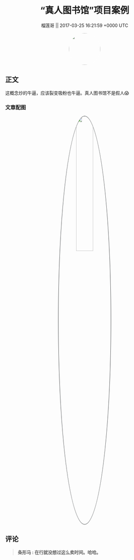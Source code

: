 <h1 align="center">“真人图书馆”项目案例</h1>




<p align="center">
    <a>榴莲哥 || 2017-03-25 16:21:59 &#43;0000 UTC</a>
</p>

<div align="center">
    <img src="https://images.zsxq.com/FjVq1GXTJa4uU7KQxv9ve0qareYK?e=1590940799&amp;token=kIxbL07-8jAj8w1n4s9zv64FuZZNEATmlU_Vm6zD:w6ipOYJy7ps5d3oOGARB2zNTHPM=" width="100" height="100" style="border:1px solid;border-radius:50%; color:#ffffff"/>
</div>




## 正文

<div>
这概念炒的牛逼，应该裂变吸粉也牛逼。真人图书馆不是假人😱
</div>

### 文章配图

<div class="image" align="center">

<img src="https://images.zsxq.com/Fj4-_cNc1b_F7Ymtyh29NFPyB4Mp?imageMogr2/auto-orient/thumbnail/800x/format/jpg/blur/1x0/quality/75&amp;e=1590940799&amp;token=kIxbL07-8jAj8w1n4s9zv64FuZZNEATmlU_Vm6zD:En4mz0T26lBAIYxDPiSMLjj06oo=" width="33%" height="33%" style="border:1px solid;border-radius:50%; color:#3c3f41"/>

</div>


## 评论

<div align="left">
<div>

<blockquote >
<span> <strong>条形马 : 在行就没想过这么卖时间。哈哈。 </strong></span>
</blockquote>

</div>
</div>